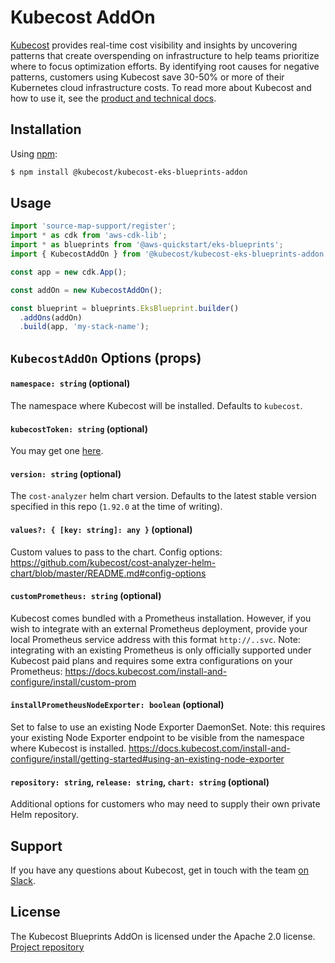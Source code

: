 # Kubecost AddOn

[Kubecost](https://kubecost.com) provides real-time cost visibility and insights by uncovering patterns that create overspending on infrastructure to help teams prioritize where to focus optimization efforts. By identifying root causes for negative patterns, customers using Kubecost save 30-50% or more of their Kubernetes cloud infrastructure costs. To read more about Kubecost and how to use it, see the [product and technical docs](https://docs.kubecost.com/getting-started).

## Installation

Using [npm](https://npmjs.org):

```sh
$ npm install @kubecost/kubecost-eks-blueprints-addon
```

## Usage

```typescript
import 'source-map-support/register';
import * as cdk from 'aws-cdk-lib';
import * as blueprints from '@aws-quickstart/eks-blueprints';
import { KubecostAddOn } from '@kubecost/kubecost-eks-blueprints-addon';

const app = new cdk.App();

const addOn = new KubecostAddOn();

const blueprint = blueprints.EksBlueprint.builder()
  .addOns(addOn)
  .build(app, 'my-stack-name');
```

## `KubecostAddOn` Options (props)

#### `namespace: string` (optional)

The namespace where Kubecost will be installed. Defaults to `kubecost`.

#### `kubecostToken: string` (optional)

You may get one [here](https://kubecost.com/install).

#### `version: string` (optional)

The `cost-analyzer` helm chart version. Defaults to the latest stable version specified in this repo (`1.92.0` at the time of writing).

####  `values?: { [key: string]: any }` (optional)

Custom values to pass to the chart. Config options: https://github.com/kubecost/cost-analyzer-helm-chart/blob/master/README.md#config-options 

#### `customPrometheus: string` (optional)

Kubecost comes bundled with a Prometheus installation. However, if you wish to integrate with an external Prometheus deployment, provide your local Prometheus service address with this format `http://..svc`.
Note: integrating with an existing Prometheus is only officially supported under Kubecost paid plans and requires some extra configurations on your Prometheus: https://docs.kubecost.com/install-and-configure/install/custom-prom

#### `installPrometheusNodeExporter: boolean` (optional)

Set to false to use an existing Node Exporter DaemonSet.
Note: this requires your existing Node Exporter endpoint to be visible from the namespace where Kubecost is installed.
https://docs.kubecost.com/install-and-configure/install/getting-started#using-an-existing-node-exporter

#### `repository: string`, `release: string`, `chart: string` (optional)

Additional options for customers who may need to supply their own private Helm repository.

## Support

If you have any questions about Kubecost, get in touch with the team [on Slack](https://docs.kubecost.com/kubecost-cloud/receiving-kubecost-cloud-support).

## License

The Kubecost Blueprints AddOn is licensed under the Apache 2.0 license. [Project repository](https://github.com/kubecost/kubecost-eks-blueprints-addon/)
